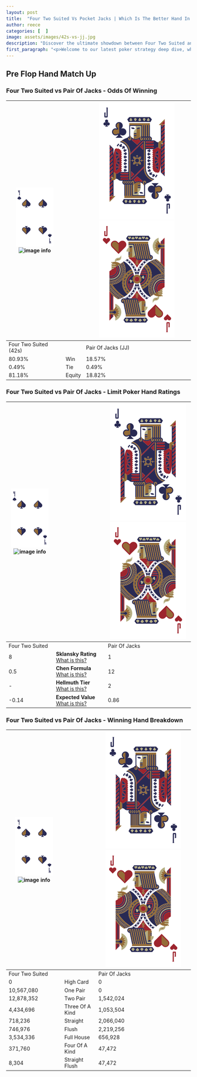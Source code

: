 ```yaml
---
layout: post
title:  "Four Two Suited Vs Pocket Jacks | Which Is The Better Hand In Poker? A Complete Guide"
author: reece
categories: [  ]
image: assets/images/42s-vs-jj.jpg
description: "Discover the ultimate showdown between Four Two Suited and Pair Of Jacks in poker! Uncover the odds, strategies, and scenarios where one hand triumphs over the other. Get ready to up your poker game with this thrilling analysis."
first_paragraph: "<p>Welcome to our latest poker strategy deep dive, where we're pitting two distinct hands against each other in a high-stakes showdown: Four Two Suited vs Pair Of Jacks.</p><p>In the dynamic world of poker, every decision counts, and knowing which hand holds the upper hand is key to your success at the table.</p><p>In this article, we'll dissect these two hands, explore the scenarios where one dominates the other, and equip you with the knowledge to make strategic choices that can tip the odds in your favor.</p><p>Get ready to unravel the intriguing dynamics of these poker hands and elevate your game to new heights.</p>"
---
```




[comment]: # (sp0)

## Pre Flop Hand Match Up

<div class="table hand-ratings" markdown="1"> 



### Four Two Suited vs Pair Of Jacks - Odds Of Winning


    
| ![image info](assets/images/hand1/4.png) ![image info](assets/images/hand1/2s.png) |  | ![image info](assets/images/hand2/J.png) ![image info](assets/images/hand2/Jo.png) |
| -------- | -------- | -------- |
| Four Two Suited (42s) |  | Pair Of Jacks (JJ) |
| 80.93% | Win | 18.57% |
| 0.49% | Tie | 0.49% |
| 81.18% | Equity | 18.82% |




[comment]: # (sp1)



### Four Two Suited vs Pair Of Jacks - Limit Poker Hand Ratings


    
| ![image info](assets/images/hand1/4.png) ![image info](assets/images/hand1/2s.png) |  | ![image info](assets/images/hand2/J.png) ![image info](assets/images/hand2/Jo.png) |
| -------- | -------- | -------- |
| Four Two Suited |  | Pair Of Jacks |
| 8 | **Sklansky Rating** [What is this?](/sklansky-rating-explained) | 1 |
| 0.5 | **Chen Formula** [What is this?](/chen-formula-explained) | 12 |
| - | **Hellmuth Tier** [What is this?](/Hellmuth-tier-explained) | 2 |
| -0.14 | **Expected Value** [What is this?](/expected-value-explained) | 0.86 |




[comment]: # (sp2)



### Four Two Suited vs Pair Of Jacks - Winning Hand Breakdown


    
| ![image info](assets/images/hand1/4.png) ![image info](assets/images/hand1/2s.png) |  | ![image info](assets/images/hand2/J.png) ![image info](assets/images/hand2/Jo.png) |
| -------- | -------- | -------- |
| Four Two Suited |  | Pair Of Jacks |
| 0 | High Card | 0 |
| 10,567,080 | One Pair | 0 |
| 12,878,352 | Two Pair | 1,542,024 |
| 4,434,696 | Three Of A Kind | 1,053,504 |
| 718,236 | Straight | 2,066,040 |
| 746,976 | Flush | 2,219,256 |
| 3,534,336 | Full House | 656,928 |
| 371,760 | Four Of A Kind | 47,472 |
| 8,304 | Straight Flush | 47,472 |




[comment]: # (sp3)



</div>

[comment]: # (sp4)



[comment]: # (sp5)

